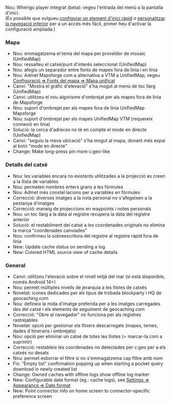 Nou: Wherigo player integrat (beta): vegeu l'entrada del menú a la pantalla d'inici.<br> (És possible que vulgueu [configurar un element d'inici ràpid](cgeo-setting://quicklaunchitems_sorted) o [personalitzar la navegació inferior](cgeo-setting://custombnitem) per a un accés més fàcil, primer heu d'activar la configuració ampliada.)

### Mapa
- Nou: emmagatzema el tema del mapa per proveïdor de mosaic (UnifiedMap)
- Nou: ressalteu el catxé/punt d'interés seleccionat (UnifiedMap)
- Nou: afegiu un separador entre fonts de mapes fora de línia i en línia
- Nou: Admet Mapsforge com a alternativa a VTM a UnifiedMap, vegeu [Configuració => Fonts del mapa => Mapa unificat](cgeo-setting://useMapsforgeInUnifiedMap)
- Canvi: "Mostra el gràfic d'elevació" s'ha mogut al menú de toc llarg (UnifiedMap)
- Canvi: utilitzeu el nou algorisme d'ombrejat per als mapes fora de línia de Mapsforge
- Nou: suport d'ombrejat per als mapes fora de línia UnifiedMap Mapsforge
- Nou: suport d'ombrejat per als mapes UnifiedMap VTM (requereix connexió en línia)
- Solució: la cerca d'adreces no té en compte el mode en directe (UnifiedMap)
- Canvi: "seguiu la meva ubicació" s'ha mogut al mapa, donant més espai al botó "mode en directe"
- Change: Make long-press pin more c:geo-like

### Detalls del catxé
- Nou: les variables encara no existents utilitzades a la projecció es creen a la llista de variables
- Nou: permeten nombres enters grans a les fórmules
- Nou: Admet més constel·lacions per a variables en fórmules
- Correcció: diverses imatges a la nota personal no s'afegeixen a la pestanya d'imatges
- Correcció: maneig de projeccions en waypoints i notes personals
- Nou: un toc llarg a la data al registre recupera la data del registre anterior
- Solució: el restabliment del catxé a les coordenades originals no elimina la marca "coordenades canviades"
- Nou: confirmeu la sobreescritura del registre al registre ràpid fora de línia
- New: Update cache status on sending a log
- New: Colored HTML source view of cache details

### General
- Canvi: utilitzeu l'elevació sobre el nivell mitjà del mar (si està disponible, només Android 14+)
- Nou: permet múltiples nivells de jerarquia a les llistes de catxés
- Novetat: icones dedicades per als tipus de trobada blockparty i HQ de geocaching.com
- Nou: defineix la mida d'imatge preferida per a les imatges carregades des del catxé i els elements de seguiment de geocaching.com
- Correcció: "Obre al navegador" no funciona per als registres rastrejables
- Novetat: opció per gestionar els fitxers descarregats (mapes, temes, dades d'itineraris i ombrejats)
- Nou: opció per eliminar un catxé de totes les llistes (= marcar-la com a suprimir)
- Correcció: restableix les coordenades no detectades per c:geo per a els catxés no desats
- Nou: permet esborrar el filtre si no s'emmagatzema cap filtre amb nom
- Fix: "Empty list" confirmation popping up when starting a pocket query download in newly created list
- Change: Owned caches with offline logs show offline log marker
- New: Configurable date format (eg.: cache logs), see [Settings => Appearance => Date format](cgeo-settings://short_date_format)
- New: Point connector info on home screen to connector-specific preference screen
